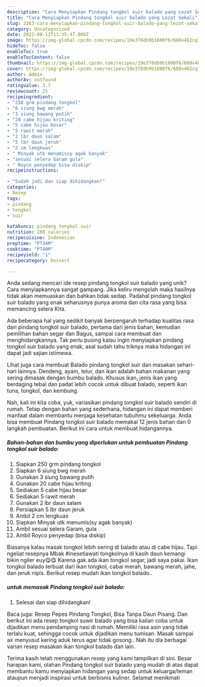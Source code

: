 ```yaml
---
description: "Cara Menyiapkan Pindang tongkol suir balado yang Lezat Sekali"
title: "Cara Menyiapkan Pindang tongkol suir balado yang Lezat Sekali"
slug: 2263-cara-menyiapkan-pindang-tongkol-suir-balado-yang-lezat-sekali
category: Uncategorized
date: 2022-08-12T11:35:47.806Z
image: https://img-global.cpcdn.com/recipes/19e378db9b1600f6/680x482cq70/pindang-tongkol-suir-balado-foto-resep-utama.jpg
hideToc: false
enableToc: true
enableTocContent: false
thumbnail: https://img-global.cpcdn.com/recipes/19e378db9b1600f6/680x482cq70/pindang-tongkol-suir-balado-foto-resep-utama.jpg
cover: https://img-global.cpcdn.com/recipes/19e378db9b1600f6/680x482cq70/pindang-tongkol-suir-balado-foto-resep-utama.jpg
author: Admin
authorAv: notfound
ratingvalue: 3.7
reviewcount: 25
recipeingredient:
- "250 grm pindang tongkol"
- "6 siung bwg merah"
- "3 siung bawang putih"
- "20 cabe hijau kriting"
- "5 cabe hijau besar"
- "5 rawit merah"
- "2 lbr daun salam"
- "5 lbr daun jeruk"
- "2 cm lengkuas"
- " Minyak utk menumissy agak banyak"
- "sesuai selera Garam gula"
- " Royco penyedap bisa diskip"
recipeinstructions:

- "Sudah jadi dan siap dihidangkan!"
categories:
- Resep
tags:
- pindang
- tongkol
- suir

katakunci: pindang tongkol suir 
nutrition: 288 calories
recipecuisine: Indonesian
preptime: "PT34M"
cooktime: "PT40M"
recipeyield: "1"
recipecategory: Dessert

---
```





Anda sedang mencari ide resep pindang tongkol suir balado yang unik? Cara menyiapkannya sangat gampang. Jika keliru mengolah maka hasilnya tidak akan memuaskan dan bahkan tidak sedap. Padahal pindang tongkol suir balado yang enak seharusnya punya aroma dan cita rasa yang bisa memancing selera Kita.





Ada beberapa hal yang sedikit banyak berpengaruh terhadap kualitas rasa dari pindang tongkol suir balado, pertama dari jenis bahan, kemudian pemilihan bahan segar dan Bagus, sampai cara membuat dan menghidangkannya. Tak perlu pusing kalau ingin menyiapkan pindang tongkol suir balado yang enak,      asal sudah tahu triknya maka hidangan ini dapat jadi sajian istimewa.














Lihat juga cara membuat Balado pindang tongkol suir dan masakan sehari-hari lainnya. Dendeng, ayam, telur, dan ikan adalah bahan makanan yang sering dimasak dengan bumbu balado. Khusus ikan, jenis ikan yang berdaging tebal dan padat lebih cocok untuk dibuat balado, seperti ikan tuna, tongkol, dan kembung.






Nah, kali ini kita coba, yuk, variasikan pindang tongkol suir balado sendiri di rumah. Tetap dengan bahan yang sederhana, hidangan ini dapat memberi manfaat dalam membantu menjaga kesehatan tubuhmu sekeluarga. Anda bisa membuat Pindang tongkol suir balado memakai 12 jenis bahan dan 0 langkah pembuatan. Berikut ini cara untuk membuat hidangannya.

<!--inarticleads1-->

##### Bahan-bahan dan bumbu yang diperlukan untuk pembuatan Pindang tongkol suir balado:

1. Siapkan 250 grm pindang tongkol
1. Siapkan 6 siung bwg merah
1. Gunakan 3 siung bawang putih
1. Gunakan 20 cabe hijau kriting
1. Sediakan 5 cabe hijau besar
1. Sediakan 5 rawit merah
1. Gunakan 2 lbr daun salam
1. Persiapkan 5 lbr daun jeruk
1. Ambil 2 cm lengkuas
1. Siapkan  Minyak utk menumis(sy agak banyak)
1. Ambil sesuai selera Garam, gula
1. Ambil  Royco penyedap (bisa diskip)


Biasanya kalau masak tongkol lebih sering di balado atau di cabe hijau. Tapi ngeliat resepnya Mbak #inesetiawati tongkolnya di kasih daun kemangi bikin ngiler euy😋😋 Karena gak ada ikan tongkol segar, jadi saya pakai. Ikan tongkol balado terbuat dari ikan tongkol, cabai merah, bawang merah, jahe, dan jeruk nipis. Berikut resep mudah ikan tongkol balado.. 

<!--inarticleads2-->

#####  untuk memasak Pindang tongkol suir balado:


1. Selesai dan siap dihidangkan!

Baca juga: Resep Pepes Pindang Tongkol, Bisa Tanpa Daun Pisang. Dan berikut ini ada resep tongkol suwir balado yang bisa kalian coba untuk dijadikan menu pendamping nasi di rumah. Memiliki rasa asin yang tidak terlalu kuat, sehingga cocok untuk dijadikan menu tumisan. Masak sampai air menyusut kering aduk terus agar tidak gosong.. Nah itu dia berbagai varian resep masakan ikan tongkol balado dan lain. 

Terima kasih telah menggunakan resep yang kami tampilkan di sini. Besar harapan kami, olahan Pindang tongkol suir balado yang mudah di atas dapat membantu kamu menyiapkan hidangan yang sedap untuk keluarga/teman ataupun menjadi inspirasi untuk berbisnis kuliner. Selamat menikmati
